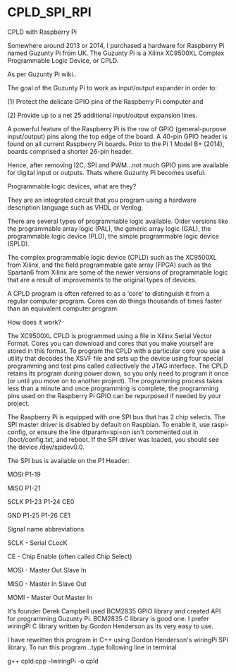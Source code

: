 # CPLD_SPI_RPI

CPLD with Raspberry Pi

Somewhere around 2013 or 2014, I purchased a hardware for Raspberry Pi named Guzunty Pi from UK. The Guzunty Pi is a Xilinx XC9500XL Complex Programmable Logic Device, or CPLD.

As per Guzunty Pi wiki..

The goal of the Guzunty Pi to work as input/output expander in order to:

(1) Protect the delicate GPIO pins of the Raspberry Pi computer and

(2) Provide up to a net 25 additional input/output expansion lines.

A powerful feature of the Raspberry Pi is the row of GPIO (general-purpose input/output) pins along the top edge of the board. A 40-pin GPIO header is found on all current Raspberry Pi boards. Prior to the Pi 1 Model B+ (2014), boards comprised a shorter 26-pin header.

Hence, after removing I2C, SPI and PWM...not much GPIO pins are available for digital input or outputs. Thats where Guzunty Pi becomes useful.

Programmable logic devices, what are they?

They are an integrated circuit that you program using a hardware description language such as VHDL or Verilog.

There are several types of programmable logic available. Older versions like the programmable array logic (PAL), the generic array logic (GAL), the programmable logic device (PLD), the simple programmable logic device (SPLD).

The complex programmable logic device (CPLD) such as the XC9500XL from Xilinx, and the field programmable gate array (FPGA) such as the Spartan6 from Xilinx are some of the newer versions of programmable logic that are a result of improvements to the original types of devices.

A CPLD program is often referred to as a ‘core’ to distinguish it from a regular computer program. Cores can do things thousands of times faster than an equivalent computer program.

How does it work?

The XC9500XL CPLD is programmed using a file in Xilinx Serial Vector Format. Cores you can download and cores that you make yourself are stored in this format. To program the CPLD with a particular core you use a utility that decodes the XSVF file and sets up the device using four special programming and test pins called collectively the JTAG interface. The CPLD retains its program during power down, so you only need to program it once (or until you move on to another project). The programming process takes less than a minute and once programming is complete, the programming pins used on the Raspberry Pi GPIO can be repurposed if needed by your project.

The Raspberry Pi is equipped with one SPI bus that has 2 chip selects. The SPI master driver is disabled by default on Raspbian. To enable it, use raspi-config, or ensure the line dtparam=spi=on isn't commented out in /boot/config.txt, and reboot. If the SPI driver was loaded, you should see the device /dev/spidev0.0.

The SPI bus is available on the P1 Header:

MOSI    P1-19

MISO    P1-21

SCLK    P1-23   P1-24    CE0

GND     P1-25   P1-26    CE1

Signal name abbreviations

SCLK - Serial CLocK

CE   - Chip Enable (often called Chip Select)

MOSI - Master Out Slave In

MISO - Master In Slave Out

MOMI - Master Out Master In

It's founder Derek Campbell used BCM2835 GPIO library and created API for programming Guzunty Pi. BCM2835 C library is good one. I prefer wiringPi C library written by Gordon Henderson as its very easy to use.

I have rewritten this program in C++ using Gordon Henderson's wiringPi SPI library.
To run this program...type following line in terminal

g++ cpld.cpp -lwiringPi -o cpld
